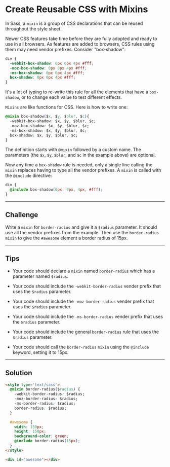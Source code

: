 # Create Reusable CSS with Mixins

In Sass, a `mixin` is a group of CSS declarations that can be reused throughout the style sheet.

Newer CSS features take time before they are fully adopted and ready to use in all browsers. As features are added to browsers, CSS rules using them may need vendor prefixes. Consider "box-shadow":

```css
div {
  -webkit-box-shadow: 0px 0px 4px #fff;
  -moz-box-shadow: 0px 0px 4px #fff;
  -ms-box-shadow: 0px 0px 4px #fff;
  box-shadow: 0px 0px 4px #fff;
}
```

It's a lot of typing to re-write this rule for all the elements that have a `box-shadow`, or to change each value to test different effects.

`Mixins` are like functions for CSS. Here is how to write one:

```css
@mixin box-shadow($x, $y, $blur, $c){
  -webkit-box-shadow: $x, $y, $blur, $c;
  -moz-box-shadow: $x, $y, $blur, $c;
  -ms-box-shadow: $x, $y, $blur, $c;
  box-shadow: $x, $y, $blur, $c;
}
```

The definition starts with `@mixin` followed by a custom name. The parameters (the `$x`, `$y`, `$blur`, and `$c` in the example above) are optional.

Now any time a `box-shadow` rule is needed, only a single line calling the `mixin` replaces having to type all the vendor prefixes. A `mixin` is called with the `@include` directive:

```css
div {
  @include box-shadow(0px, 0px, 4px, #fff);
}
```

---

## Challenge

Write a `mixin` for `border-radius` and give it a `$radius` parameter. It should use all the vendor prefixes from the example. Then use the `border-radius` `mixin` to give the `#awesome` element a border radius of 15px.

---

## Tips

- Your code should declare a `mixin` named `border-radius` which has a parameter named `$radius`.

- Your code should include the `-webkit-border-radius` vender prefix that uses the `$radius` parameter.

- Your code should include the `-moz-border-radius` vender prefix that uses the `$radius` parameter.

- Your code should include the `-ms-border-radius` vender prefix that uses the `$radius` parameter.

- Your code should include the general `border-radius` rule that uses the `$radius` parameter.

- Your code should call the `border-radius` `mixin` using the `@include` keyword, setting it to 15px.

---

## Solution

```html
<style type='text/sass'>
  @mixin border-radius($radius) {
    -webkit-border-radius: $radius;
    -moz-border-radius: $radius;
    -ms-border-radius: $radius;
    border-radius: $radius;
  }

  #awesome {
    width: 150px;
    height: 150px;
    background-color: green;
    @include border-radius(15px);
  }
</style>

<div id="awesome"></div>
```